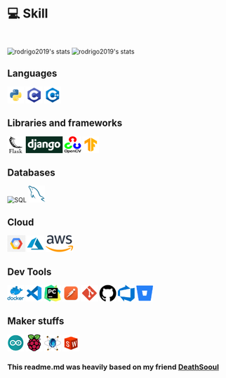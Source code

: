 

# 💻 Skill
<br />

![rodrigo2019's stats](https://github-readme-stats-deploy-nu.vercel.app/api/top-langs/?username=rodrigo2019&hide_border=true&theme=tokyonight&layout=compact&langcount=16&hide=Jupyter%20Notebook,JavaScript,CSS,Go,SCSS)
![rodrigo2019's stats](https://github-readme-stats-deploy-nu.vercel.app/api?username=rodrigo2019&theme=tokyonight&hide_border=true%count_private=true&&include_all_commits=true)

## Languages
<p>
  <img  height="38" alingn="left" src="./public/images/python.png" alt="Python"/>
  <img  height="38" alingn="left" src="./public/images/c.png" alt="C" />
  <img  height="38" alingn="left" src="./public/images/c++.png" alt="C++" />
</p>

## Libraries and frameworks
<p>
  <img  height="38" alingn="left" src="./public/images/flask.png" alt="Flask"/>
  <img  height="38" alingn="left" src="./public/images/django.png" alt="Django"/>
  <img  height="38" alingn="left" src="./public/images/opencv.png" alt="Opencv"/>
  <img  height="38" alingn="left" src="./public/images/tensorflow.png" alt="Tensorflow"/>
</p>

## Databases
<p>
  <img  height="38" alingn="left" src="./public/images/sqlite.png" alt="SQL" />
  <img  height="38" alingn="left" src="./public/images/mysql.png" alt="MySQL" />
</p>

## Cloud
<p>
  <img  height="38" alingn="left" src="./public/images/gcp.png" alt="GCP" />
  <img  height="38" alingn="left" src="./public/images/azure.png" alt="Azure" />
  <img  height="38" alingn="left" src="./public/images/AWS.png" alt="AWS" />
</p>

## Dev Tools
<p>  
  <img  height="38" alingn="left" src="./public/images/docker.png" alt="Docker" />
  <img  height="38" alingn="left" src="./public/images/vscode.png" alt="VS Code" />
  <img  height="38" alingn="left" src="./public/images/pycharm.png" alt="PyCharm" />
  <img  height="38" alingn="left" src="./public/images/postman.png" alt="Postman" />
  <img  height="38" alingn="left" src="./public/images/git.png" alt="Git" />
  <img  height="38" alingn="left" src="./public/images/github.png" alt="GitHub" />
  <img  height="38" alingn="left" src="./public/images/azuredevops.png" alt="AWS" />
  <img  height="38" alingn="left" src="./public/images/bitbucket.png" alt="AWS" />
</p>

## Maker stuffs
<p>
  <img  width="38" height="38" alingn="left" src="./public/images/arduino.png" alt="Arduino" />
  <img  width="38" height="38" alingn="left" src="./public/images/raspberry.png" alt="Raspberty" />
  <img  width="38" height="36" alingn="left" src="./public/images/proteus.png" alt="Proteus" />
  <img  width="38" height="36" alingn="left" src="./public/images/solidworks.png" alt="Solidworks" />
</p>

### This readme.md was heavily based on my friend [DeathSooul](https://github.com/Deathsooul)